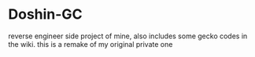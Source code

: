 # Doshin-GC
reverse engineer side project of mine, also includes some gecko codes in the wiki. this is a remake of my original private one
